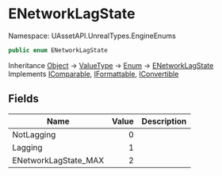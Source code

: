 # ENetworkLagState

Namespace: UAssetAPI.UnrealTypes.EngineEnums

```csharp
public enum ENetworkLagState
```

Inheritance [Object](https://docs.microsoft.com/en-us/dotnet/api/system.object) → [ValueType](https://docs.microsoft.com/en-us/dotnet/api/system.valuetype) → [Enum](https://docs.microsoft.com/en-us/dotnet/api/system.enum) → [ENetworkLagState](./uassetapi.unrealtypes.engineenums.enetworklagstate.md)<br>
Implements [IComparable](https://docs.microsoft.com/en-us/dotnet/api/system.icomparable), [IFormattable](https://docs.microsoft.com/en-us/dotnet/api/system.iformattable), [IConvertible](https://docs.microsoft.com/en-us/dotnet/api/system.iconvertible)

## Fields

| Name | Value | Description |
| --- | --: | --- |
| NotLagging | 0 |  |
| Lagging | 1 |  |
| ENetworkLagState_MAX | 2 |  |
